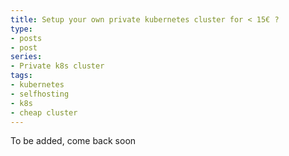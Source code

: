 ```yaml
---
title: Setup your own private kubernetes cluster for < 15€ ?
type:
- posts
- post
series:
- Private k8s cluster
tags: 
- kubernetes
- selfhosting
- k8s
- cheap cluster
---
```

To be added, come back soon